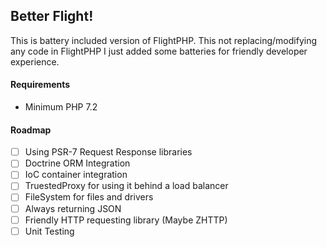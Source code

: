 ## Better Flight! 

This is battery included version of FlightPHP. This not replacing/modifying any code in FlightPHP
I just added some batteries for friendly developer experience.

#### Requirements

- Minimum PHP 7.2

#### Roadmap

- [ ] Using PSR-7 Request Response libraries
- [ ] Doctrine ORM Integration
- [ ] IoC container integration
- [ ] TruestedProxy for using it behind a load balancer
- [ ] FileSystem for files and drivers 
- [ ] Always returning JSON 
- [ ] Friendly HTTP requesting library (Maybe ZHTTP)
- [ ] Unit Testing 